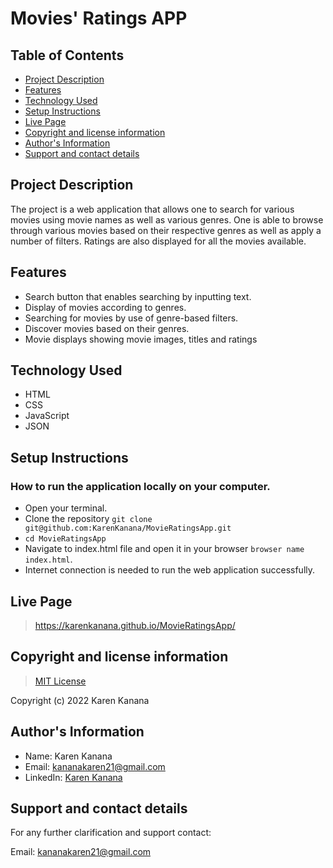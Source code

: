 # Movies' Ratings APP

## Table of Contents
- [Project Description](#project-description)
- [Features](#features)
- [Technology Used](#technology-used)
- [Setup Instructions](#setup-instructions)
- [Live Page](#live-page)
- [Copyright and license information](#copyright-and-license-information)
- [Author's Information](#authors-information)
- [Support and contact details](#support-and-contact-details)


## Project Description
The project is a web application that allows one to search for various movies using movie names as well as various genres. One is able to browse through various movies based on their respective genres as well as apply a number of filters. Ratings are also displayed for all the movies available.


## Features
- Search button that enables searching by inputting text.
- Display of movies according to genres.
- Searching for movies by use of genre-based filters.
- Discover movies based on their genres.
- Movie displays showing movie images, titles and ratings



## Technology Used
- HTML
- CSS
- JavaScript
- JSON


## Setup Instructions

### How to run the application locally on your computer.
- Open your terminal.
- Clone the repository `git clone git@github.com:KarenKanana/MovieRatingsApp.git`
- `cd MovieRatingsApp`
- Navigate to index.html file and open it in your browser `browser name index.html`.
- Internet connection is needed to run the web application successfully.


## Live Page
>  https://karenkanana.github.io/MovieRatingsApp/

## Copyright and license information
> [MIT License](https://github.com/KarenKanana/MovieRatingsApp/blob/master/license)

Copyright (c) 2022 Karen Kanana


## Author's Information
- Name: Karen Kanana 
- Email: kananakaren21@gmail.com
- LinkedIn: [Karen Kanana](https://www.linkedin.com/in/karen-kanana-4b8a78205/)


## Support and contact details
For any further clarification and support contact:

Email: kananakaren21@gmail.com 